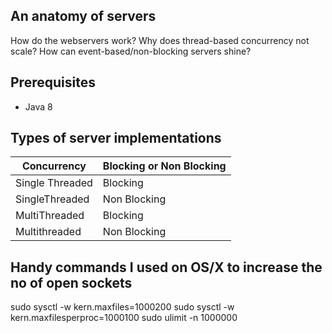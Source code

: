 ## An anatomy of servers ##
How do the webservers work?
Why does thread-based concurrency not scale?
How can event-based/non-blocking servers shine?


## Prerequisites ##
* Java 8

## Types of server implementations ##
| Concurrency                    | Blocking or Non Blocking              |
|--------------------------------|---------------------------------------|
| Single Threaded                | Blocking                              |
| SingleThreaded                 | Non Blocking                          |
| MultiThreaded                  | Blocking                              |
| Multithreaded                  | Non Blocking                          |


## Handy commands I used on OS/X to increase the no of open sockets ##
sudo sysctl -w kern.maxfiles=1000200
sudo sysctl -w kern.maxfilesperproc=1000100
sudo ulimit -n 1000000




